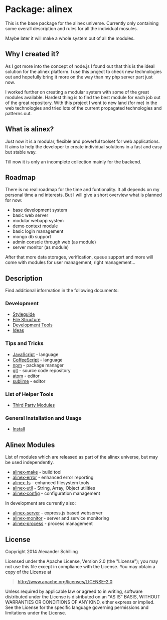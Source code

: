 Package: alinex
=================================================

This is the base package for the alinex universe. Currently only
containing some overall description and rules for all the individual mosules.

Maybe later it will make a whole system out of all the modules.


Why I created it?
-------------------------------------------------

As I got more into the concept of node.js I found out that this is the ideal
solution for the alinex platform. I use this project to check new technologies
out and hopefully bring it more on the way than my php server part just now.

I worked further on creating a modular system with some of the great modules
available. Hardest thing is to find the best module for each job out of the
great repository.
With this project I went to new land (for me) in the web technologies and tried
lots of the current propagated technologies and patterns out.


What is alinex?
-------------------------------------------------

Just now it is a modular, flexible and powerful toolset for web applications.
It aims to help the developer to create individual solutions in a fast and easy
but stable way.

Till now it is only an incomplete collection mainly for the backend.


Roadmap
-------------------------------------------------

There is no real roadmap for the time and funtionality. It all depends on my
personal time a
nd interests. But I will give a short overview what is planned
for now:

- base development system
- basic web server
- modular webapp system
- demo context module
- basic login management
- mongo db support
- admin console through web (as module)
- server monitor (as module)

After that more data storages, verification, queue support and more will come
with modules for user management, right management...


Description
-------------------------------------------------

Find additional information in the following documents:

### Development

- [Styleguide](src/doc/styleguide.md)
- [File Structure](src/doc/filestructure.md)
- [Development Tools](src/doc/developtools.md)
- [Ideas](src/doc/ideas.md)

### Tips and Tricks

- [JavaScript](src/doc/javascript.md) - language
- [CoffeeScript](src/doc/coffee.md) - language
- [npm](src/doc/npm.md) - package manager
- [git](src/doc/git.md) - source code repository
- [atom](src/doc/atom.md) - editor
- [sublime](src/doc/sublime.md) - editor

### List of Helper Tools

- [Third Party Modules](src/doc/3rdparty.md)

### General Installation and Usage

- [Install](src/doc/install.md)


Alinex Modules
-------------------------------------------------

List of modules which are released as part of the alinex universe, but may be
used independently.

- [alinex-make](https://alinex.github.io/node-make/) - build tool
- [alinex-error](https://alinex.github.io/node-error/) - enhanced error reporting
- [alinex-fs](https://alinex.github.io/node-fs/) - enhanced filesystem tools
- [alinex-util](https://alinex.github.io/node-util/) - String, Array, Object utilities
- [alinex-config](https://alinex.github.io/node-config/) - configuration management

In development are currently also:

- [alinex-server](https://alinex.github.io/node-config/) - express.js based webserver
- [alinex-monitor](https://alinex.github.io/node-config/) - server and service monitoring
- [alinex-process](https://alinex.github.io/node-config/) - process management


License
-------------------------------------------------

Copyright 2014 Alexander Schilling

Licensed under the Apache License, Version 2.0 (the "License");
you may not use this file except in compliance with the License.
You may obtain a copy of the License at

>  <http://www.apache.org/licenses/LICENSE-2.0>

Unless required by applicable law or agreed to in writing, software
distributed under the License is distributed on an "AS IS" BASIS,
WITHOUT WARRANTIES OR CONDITIONS OF ANY KIND, either express or implied.
See the License for the specific language governing permissions and
limitations under the License.

